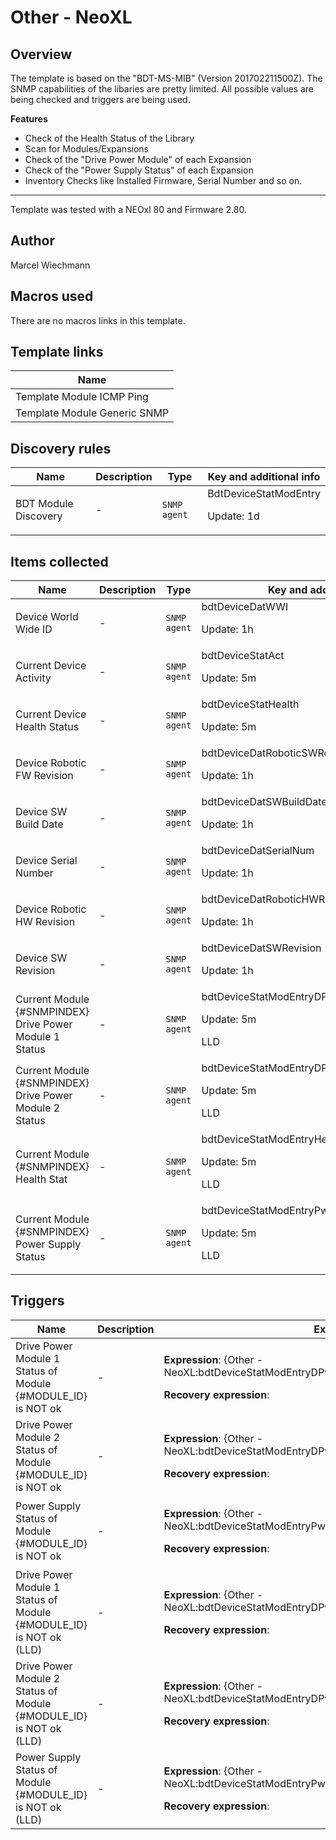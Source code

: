# Other - NeoXL

## Overview

The template is based on the "BDT-MS-MIB" (Version 201702211500Z). The SNMP capabilities of the libaries are pretty limited. All possible values are being checked and triggers are being used.


**Features**


* Check of the Health Status of the Library
* Scan for Modules/Expansions
* Check of the "Drive Power Module" of each Expansion
* Check of the "Power Supply Status" of each Expansion
* Inventory Checks like Installed Firmware, Serial Number and so on.




---


Template was tested with a NEOxl 80 and Firmware 2.80.



## Author

Marcel Wiechmann

## Macros used

There are no macros links in this template.

## Template links

|Name|
|----|
|Template Module ICMP Ping|
|Template Module Generic SNMP|
## Discovery rules

|Name|Description|Type|Key and additional info|
|----|-----------|----|----|
|BDT Module Discovery|<p>-</p>|`SNMP agent`|BdtDeviceStatModEntry<p>Update: 1d</p>|
## Items collected

|Name|Description|Type|Key and additional info|
|----|-----------|----|----|
|Device World Wide ID|<p>-</p>|`SNMP agent`|bdtDeviceDatWWI<p>Update: 1h</p>|
|Current Device Activity|<p>-</p>|`SNMP agent`|bdtDeviceStatAct<p>Update: 5m</p>|
|Current Device Health Status|<p>-</p>|`SNMP agent`|bdtDeviceStatHealth<p>Update: 5m</p>|
|Device Robotic FW Revision|<p>-</p>|`SNMP agent`|bdtDeviceDatRoboticSWRev<p>Update: 1h</p>|
|Device SW Build Date|<p>-</p>|`SNMP agent`|bdtDeviceDatSWBuildDate<p>Update: 1h</p>|
|Device Serial Number|<p>-</p>|`SNMP agent`|bdtDeviceDatSerialNum<p>Update: 1h</p>|
|Device Robotic HW Revision|<p>-</p>|`SNMP agent`|bdtDeviceDatRoboticHWRev<p>Update: 1h</p>|
|Device SW Revision|<p>-</p>|`SNMP agent`|bdtDeviceDatSWRevision<p>Update: 1h</p>|
|Current Module {#SNMPINDEX} Drive Power Module 1 Status|<p>-</p>|`SNMP agent`|bdtDeviceStatModEntryDPwr1[{#SNMPINDEX}]<p>Update: 5m</p><p>LLD</p>|
|Current Module {#SNMPINDEX} Drive Power Module 2 Status|<p>-</p>|`SNMP agent`|bdtDeviceStatModEntryDPwr2[{#SNMPINDEX}]<p>Update: 5m</p><p>LLD</p>|
|Current Module {#SNMPINDEX} Health Stat|<p>-</p>|`SNMP agent`|bdtDeviceStatModEntryHealth[{#SNMPINDEX}]<p>Update: 5m</p><p>LLD</p>|
|Current Module {#SNMPINDEX} Power Supply Status|<p>-</p>|`SNMP agent`|bdtDeviceStatModEntryPwrSupply[{#SNMPINDEX}]<p>Update: 5m</p><p>LLD</p>|
## Triggers

|Name|Description|Expression|Priority|
|----|-----------|----------|--------|
|Drive Power Module 1 Status of Module {#MODULE_ID} is NOT ok|<p>-</p>|<p>**Expression**: {Other - NeoXL:bdtDeviceStatModEntryDPwr1[{#SNMPINDEX}].regexp(OK)}=0</p><p>**Recovery expression**: </p>|warning|
|Drive Power Module 2 Status of Module {#MODULE_ID} is NOT ok|<p>-</p>|<p>**Expression**: {Other - NeoXL:bdtDeviceStatModEntryDPwr2[{#SNMPINDEX}].regexp(OK)}=0</p><p>**Recovery expression**: </p>|warning|
|Power Supply Status of Module {#MODULE_ID} is NOT ok|<p>-</p>|<p>**Expression**: {Other - NeoXL:bdtDeviceStatModEntryPwrSupply[{#SNMPINDEX}].regexp(OK)}=0</p><p>**Recovery expression**: </p>|warning|
|Drive Power Module 1 Status of Module {#MODULE_ID} is NOT ok (LLD)|<p>-</p>|<p>**Expression**: {Other - NeoXL:bdtDeviceStatModEntryDPwr1[{#SNMPINDEX}].regexp(OK)}=0</p><p>**Recovery expression**: </p>|warning|
|Drive Power Module 2 Status of Module {#MODULE_ID} is NOT ok (LLD)|<p>-</p>|<p>**Expression**: {Other - NeoXL:bdtDeviceStatModEntryDPwr2[{#SNMPINDEX}].regexp(OK)}=0</p><p>**Recovery expression**: </p>|warning|
|Power Supply Status of Module {#MODULE_ID} is NOT ok (LLD)|<p>-</p>|<p>**Expression**: {Other - NeoXL:bdtDeviceStatModEntryPwrSupply[{#SNMPINDEX}].regexp(OK)}=0</p><p>**Recovery expression**: </p>|warning|
